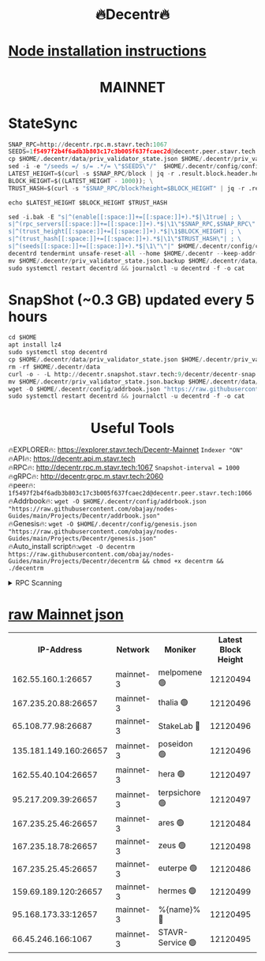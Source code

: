 <h1 align="center"> 🔥Decentr🔥</h1>

[Node installation instructions](https://github.com/obajay/nodes-Guides/tree/main/Projects/Decentr)
=
<h1 align="center"> MAINNET</h1>

# StateSync
```python
SNAP_RPC=http://decentr.rpc.m.stavr.tech:1067
SEEDS=1f5497f2b4f6adb3b803c17c3b005f637fcaec2d@decentr.peer.stavr.tech:1066
cp $HOME/.decentr/data/priv_validator_state.json $HOME/.decentr/priv_validator_state.json.backup
sed -i -e "/seeds =/ s/= .*/= \"$SEEDS\"/"  $HOME/.decentr/config/config.toml
LATEST_HEIGHT=$(curl -s $SNAP_RPC/block | jq -r .result.block.header.height); \
BLOCK_HEIGHT=$((LATEST_HEIGHT - 1000)); \
TRUST_HASH=$(curl -s "$SNAP_RPC/block?height=$BLOCK_HEIGHT" | jq -r .result.block_id.hash)

echo $LATEST_HEIGHT $BLOCK_HEIGHT $TRUST_HASH

sed -i.bak -E "s|^(enable[[:space:]]+=[[:space:]]+).*$|\1true| ; \
s|^(rpc_servers[[:space:]]+=[[:space:]]+).*$|\1\"$SNAP_RPC,$SNAP_RPC\"| ; \
s|^(trust_height[[:space:]]+=[[:space:]]+).*$|\1$BLOCK_HEIGHT| ; \
s|^(trust_hash[[:space:]]+=[[:space:]]+).*$|\1\"$TRUST_HASH\"| ; \
s|^(seeds[[:space:]]+=[[:space:]]+).*$|\1\"\"|" $HOME/.decentr/config/config.toml
decentrd tendermint unsafe-reset-all --home $HOME/.decentr --keep-addr-book
mv $HOME/.decentr/priv_validator_state.json.backup $HOME/.decentr/data/priv_validator_state.json
sudo systemctl restart decentrd && journalctl -u decentrd -f -o cat
```
# SnapShot (~0.3 GB) updated every 5 hours
```python
cd $HOME
apt install lz4
sudo systemctl stop decentrd
cp $HOME/.decentr/data/priv_validator_state.json $HOME/.decentr/priv_validator_state.json.backup
rm -rf $HOME/.decentr/data
curl -o - -L http://decentr.snapshot.stavr.tech:9/decentr/decentr-snap.tar.lz4 | lz4 -c -d - | tar -x -C $HOME/.decentr --strip-components 2
mv $HOME/.decentr/priv_validator_state.json.backup $HOME/.decentr/data/priv_validator_state.json
wget -O $HOME/.decentr/config/addrbook.json "https://raw.githubusercontent.com/obajay/nodes-Guides/main/Projects/Decentr/addrbook.json"
sudo systemctl restart decentrd && journalctl -u decentrd -f -o cat
```

 <h1 align="center"> Useful Tools</h1>

🔥EXPLORER🔥:     https://explorer.stavr.tech/Decentr-Mainnet        `Indexer "ON"` \
🔥API🔥:          https://decentr.api.m.stavr.tech \
🔥RPC🔥:          http://decentr.rpc.m.stavr.tech:1067              `Snapshot-interval = 1000` \
🔥gRPC🔥:         http://decentr.grpc.m.stavr.tech:2060 \
🔥peer🔥:         `1f5497f2b4f6adb3b803c17c3b005f637fcaec2d@decentr.peer.stavr.tech:1066` \
🔥Addrbook🔥:  `wget -O $HOME/.decentr/config/addrbook.json "https://raw.githubusercontent.com/obajay/nodes-Guides/main/Projects/Decentr/addrbook.json"` \
🔥Genesis🔥:  `wget -O $HOME/.decentr/config/genesis.json "https://raw.githubusercontent.com/obajay/nodes-Guides/main/Projects/Decentr/genesis.json"` \
🔥Auto_install script🔥:`wget -O decentrm https://raw.githubusercontent.com/obajay/nodes-Guides/main/Projects/Decentr/decentrm && chmod +x decentrm && ./decentrm`

<details>
<summary>RPC Scanning</summary>

<h2 align="center"> We scan nodes in real time every 4 hours. And we provide the final result of RPC endpoints.
We cannot influence the operation of these nodes in any way. </h2>


```python
If Voting Power is higher than 0 --> then the Node is a validator of the network and may be subject to attack and be a potential threat to the chain.
```
```python
We marked such validators with a red symbol
```

</details>

[raw Mainnet json](https://rpc-check.decentrm.stavr.tech/decentrm/rpc-decentrm-result.json)
=



<table><tr><th>IP-Address</th><th>Network</th><th>Moniker</th><th>Latest Block Height</th><th>Earliest Block Height</th><th>Catching Up</th><th>Tx Index</th><th>Voting Power</th><th>Scan Time</th></tr><tr><td>162.55.160.1:26657</td><td>mainnet-3</td><td>melpomene 🟢</td><td>12120494</td><td>1688950</td><td>False</td><td>on</td><td>0</td><td>2023-12-25T03:36:30.022588497UTC</td></tr><tr><td>167.235.20.88:26657</td><td>mainnet-3</td><td>thalia 🟢</td><td>12120496</td><td>1688950</td><td>False</td><td>on</td><td>0</td><td>2023-12-25T03:36:39.894817619UTC</td></tr><tr><td>65.108.77.98:26687</td><td>mainnet-3</td><td>StakeLab 🔴</td><td>12120496</td><td>1688950</td><td>False</td><td>on</td><td>5376716</td><td>2023-12-25T03:36:40.214115682UTC</td></tr><tr><td>135.181.149.160:26657</td><td>mainnet-3</td><td>poseidon 🟢</td><td>12120496</td><td>1688950</td><td>False</td><td>on</td><td>0</td><td>2023-12-25T03:36:43.087639323UTC</td></tr><tr><td>162.55.40.104:26657</td><td>mainnet-3</td><td>hera 🟢</td><td>12120497</td><td>1688950</td><td>False</td><td>on</td><td>0</td><td>2023-12-25T03:36:45.475626775UTC</td></tr><tr><td>95.217.209.39:26657</td><td>mainnet-3</td><td>terpsichore 🟢</td><td>12120497</td><td>1688950</td><td>False</td><td>on</td><td>0</td><td>2023-12-25T03:36:47.883590182UTC</td></tr><tr><td>167.235.25.46:26657</td><td>mainnet-3</td><td>ares 🟢</td><td>12120484</td><td>1688950</td><td>False</td><td>on</td><td>0</td><td>2023-12-25T03:36:50.324033012UTC</td></tr><tr><td>167.235.18.78:26657</td><td>mainnet-3</td><td>zeus 🟢</td><td>12120498</td><td>1688950</td><td>False</td><td>on</td><td>0</td><td>2023-12-25T03:36:52.656494188UTC</td></tr><tr><td>167.235.25.45:26657</td><td>mainnet-3</td><td>euterpe 🟢</td><td>12120486</td><td>1688950</td><td>False</td><td>on</td><td>0</td><td>2023-12-25T03:36:55.021111168UTC</td></tr><tr><td>159.69.189.120:26657</td><td>mainnet-3</td><td>hermes 🟢</td><td>12120499</td><td>1688950</td><td>False</td><td>on</td><td>0</td><td>2023-12-25T03:36:57.343955910UTC</td></tr><tr><td>95.168.173.33:12657</td><td>mainnet-3</td><td>%{name}% 🔴</td><td>12120495</td><td>8964001</td><td>False</td><td>on</td><td>4173653</td><td>2023-12-25T03:36:35.458073441UTC</td></tr><tr><td>66.45.246.166:1067</td><td>mainnet-3</td><td>STAVR-Service 🟢</td><td>12120495</td><td>12118001</td><td>False</td><td>on</td><td>0</td><td>2023-12-25T03:36:34.819827492UTC</td></tr></table>